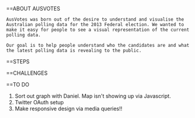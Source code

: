 ==ABOUT AUSVOTES

	AusVotes was born out of the desire to understand and visualise the Australian polling data for the 2013 Federal election. We wanted to make it easy for people to see a visual representation of the current polling data.

	Our goal is to help people understand who the candidates are and what the latest polling data is revealing to the public.


==STEPS

==CHALLENGES


==TO DO 
1. Sort out graph with Daniel. Map isn't showing up via Javascript.
2. Twitter OAuth setup
3. Make responsive design via media queries!!